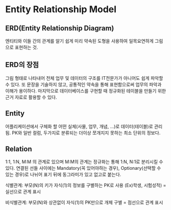 # Entity Relationship Model

## ERD(Entity Relationship Diagram) 

엔티티와 이들 간의 관계를 알기 쉽게 미리 약속된 도형을 사용하여 일목요연하게 그림으로 표현하는 것.

## ERD의 장점

그림 형태로 나타내어 전체 업무 및 데이터의 구조를 IT전문가가 아니어도 쉽게 파악할 수 있다. 또  문장을 기술하지 않고, 공통적인 약속을 통해 표현함으로써 업무의 파악과 이해가 용이하다. 마지막으로 데이터베이스를 구현할 때 정규화된 테이블을 만들기 위한 근거 자료로 활용할 수 있다. 

## Entity

어플리케이션에서 구체화 할 어떤 실체(사물, 업무, 개념, ...)로 데이터(테이블)로 관리됨. PK와 일반 컬럼, 두가지로 분류되는 더이상 쪼개지지 못하는 최소 단위의 정보다.

## Relation

1:1, 1:N, M:M 의 관계로 있으며 M:M의 관계는 정규화는 통해 1:N, N:1로 분리시킬 수 있다. 연결된 선들 사이에는 Mandatory(꼭 있어야하는 경우), Optionary(선택할 수 있는 경우)로 나뉘어 표기 뒤에 동그라미가 있고 없고로 붙는다.

식별관계: 부모(N)의 키가 자식(1)의 정보를 구별하는 PK로 사용 (Ex)학생, 시험성적) = 실선으로 관계 표시

비식별관계: 부모(N)와 상관없이 자식(1)의 PK만으로 개체 구별 = 점선으로 관계 표시

